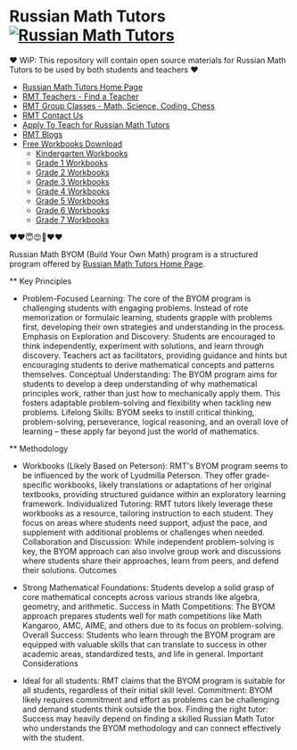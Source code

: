 # Russian Math Tutors [![Russian Math Tutors](https://russianmathtutors.com/image/site-logo/1)](https://github.com/russianmathtutors/online-math-tutors)

❤️ WIP: This repository will contain open source materials for Russian Math Tutors to be used by both students and teachers ❤️ 

- [Russian Math Tutors Home Page](https://russianmathtutors.com)
- [RMT Teachers - Find a Teacher](https://russianmathtutors.com/teachers)
- [RMT Group Classes - Math, Science, Coding, Chess](https://russianmathtutors.com/group-classes)
- [RMT Contact Us](https://russianmathtutors.com/contact)
- [Apply To Teach for Russian Math Tutors](https://russianmathtutors.com/apply-to-teach)
- [RMT Blogs](https://russianmathtutors.com/blog)
- [Free Workbooks Download](https://russianmathtutors.com/blog/workbooks)
    - [Kindergarten Workbooks](https://russianmathtutors.com/byom-kindergarten-slides)
    - [Grade 1 Workbooks](https://russianmathtutors.com/byom-1st-grade-slides)
    - [Grade 2 Workbooks](https://russianmathtutors.com/byom-2nd-grade-slides)
    - [Grade 3 Workbooks](https://russianmathtutors.com/byom-3rd-grade-slides)
    - [Grade 4 Workbooks](https://russianmathtutors.com/byom-4th-grade-slides)
    - [Grade 5 Workbooks](https://russianmathtutors.com/byom-5th-grade-slides)
    - [Grade 6 Workbooks](https://russianmathtutors.com/byom-6th-grade-slides)
    - [Grade 7 Workbooks](https://russianmathtutors.com/byom-7th-grade-slides)

❤️❤️😇😍🤘❤️❤️

Russian Math BYOM (Build Your Own Math) program is a structured program offered by [Russian Math Tutors Home Page](https://russianmathtutors.com).

** Key Principles

* Problem-Focused Learning: The core of the BYOM program is challenging students with engaging problems. Instead of rote memorization or formulaic learning, students grapple with problems first, developing their own strategies and understanding in the process.
Emphasis on Exploration and Discovery: Students are encouraged to think independently, experiment with solutions, and learn through discovery. Teachers act as facilitators, providing guidance and hints but encouraging students to derive mathematical concepts and patterns themselves.
Conceptual Understanding: The BYOM program aims for students to develop a deep understanding of why mathematical principles work, rather than just how to mechanically apply them. This fosters adaptable problem-solving and flexibility when tackling new problems.
Lifelong Skills: BYOM seeks to instill critical thinking, problem-solving, perseverance, logical reasoning, and an overall love of learning – these apply far beyond just the world of mathematics.

** Methodology

* Workbooks (Likely Based on Peterson): RMT's BYOM program seems to be influenced by the work of Lyudmilla Peterson. They offer grade-specific workbooks, likely translations or adaptations of her original textbooks, providing structured guidance within an exploratory learning framework.
Individualized Tutoring: RMT tutors likely leverage these workbooks as a resource, tailoring instruction to each student. They focus on areas where students need support, adjust the pace, and supplement with additional problems or challenges when needed.
Collaboration and Discussion: While independent problem-solving is key, the BYOM approach can also involve group work and discussions where students share their approaches, learn from peers, and defend their solutions.
Outcomes

* Strong Mathematical Foundations: Students develop a solid grasp of core mathematical concepts across various strands like algebra, geometry, and arithmetic.
Success in Math Competitions: The BYOM approach prepares students well for math competitions like Math Kangaroo, AMC, AIME, and others due to its focus on problem-solving.
Overall Success: Students who learn through the BYOM program are equipped with valuable skills that can translate to success in other academic areas, standardized tests, and life in general.
Important Considerations

* Ideal for all students: RMT claims that the BYOM program is suitable for all students, regardless of their initial skill level.
Commitment: BYOM likely requires commitment and effort as problems can be challenging and demand students think outside the box.
Finding the right tutor: Success may heavily depend on finding a skilled Russian Math Tutor who understands the BYOM methodology and can connect effectively with the student.